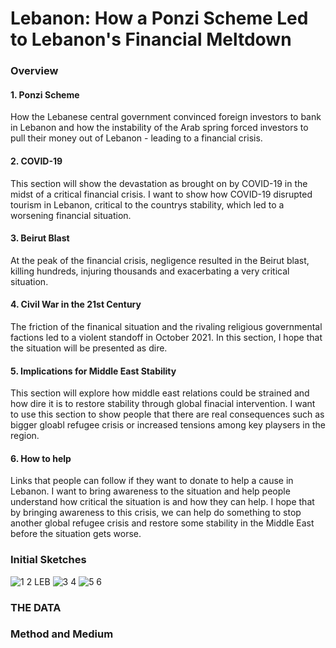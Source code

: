 # **Lebanon: How a Ponzi Scheme Led to Lebanon's Financial Meltdown**

### **Overview**
#### 1. Ponzi Scheme
How the Lebanese central government convinced foreign investors to bank in Lebanon and how the instability of the Arab spring forced investors to pull their money out of Lebanon - leading to a financial crisis. 

#### 2. COVID-19
This section will show the devastation as brought on by COVID-19 in the midst of a critical financial crisis. I want to show how COVID-19 disrupted tourism in Lebanon, critical to the countrys stability, which led to a worsening financial situation. 

#### 3. Beirut Blast
At the peak of the financial crisis, negligence resulted in the Beirut blast, killing hundreds, injuring thousands and exacerbating a very critical situation. 

#### 4. Civil War in the 21st Century
The friction of the finanical situation and the rivaling religious governmental factions led to a violent standoff in October 2021. In this section, I hope that the situation will be presented as dire. 

#### 5. Implications for Middle East Stability
This section will explore how middle east relations could be strained and how dire it is to restore stability through global finacial intervention. I want to use this section to show people that there are real consequences such as bigger gloabl refugee crisis or increased tensions among key playsers in the region. 

#### 6. How to help
Links that people can follow if they want to donate to help a cause in Lebanon. I want to bring awareness to the situation and help people understand how critical the situation is and how they can help. I hope that by bringing awareness to this crisis, we can help do something to stop another global refugee crisis and restore some stability in the Middle East before the situation gets worse. 


### **Initial Sketches**
![1 2 LEB](https://user-images.githubusercontent.com/81713787/141923193-ffc6742b-444a-45b1-98a4-d84d9b51b480.jpg)
![3 4](https://user-images.githubusercontent.com/81713787/141923200-92ae542b-b062-4a1c-9e47-20ddca73a549.jpg)
![5 6](https://user-images.githubusercontent.com/81713787/141923206-a2e08f35-86fb-46eb-8a7d-d5ca71779364.jpg)


### **THE DATA**


### **Method and Medium**
